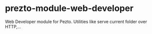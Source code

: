 # prezto-module-web-developer
Web Developer module for Pezto. Utilities like serve current folder over HTTP,…
